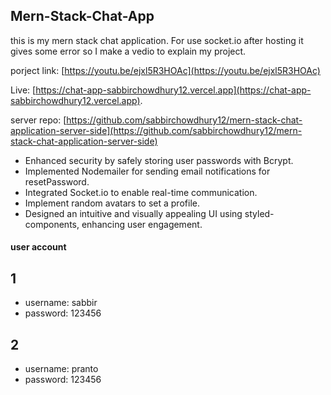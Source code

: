 ## Mern-Stack-Chat-App

this is my mern stack chat application. For use socket.io after hosting it gives some error so I make a vedio to explain my project.

porject link: [https://youtu.be/ejxl5R3HOAc](https://youtu.be/ejxl5R3HOAc)

Live: [https://chat-app-sabbirchowdhury12.vercel.app](https://chat-app-sabbirchowdhury12.vercel.app).

server repo: [https://github.com/sabbirchowdhury12/mern-stack-chat-application-server-side](https://github.com/sabbirchowdhury12/mern-stack-chat-application-server-side)

- Enhanced security by safely storing user passwords with Bcrypt.
- Implemented Nodemailer for sending email notifications for resetPassword.
- Integrated Socket.io to enable real-time communication.
- Implement random avatars to set a profile.
- Designed an intuitive and visually appealing UI using styled-components, enhancing user engagement.

#### user account

## 1

- username: sabbir
- password: 123456

## 2

- username: pranto
- password: 123456
